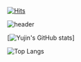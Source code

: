 
[![Hits](https://hits.seeyoufarm.com/api/count/incr/badge.svg?url=https%3A%2F%2Fhttps%2F%2Fgithub.com%2Fyujin921&count_bg=%2345A0C1&title_bg=%23555555&icon=&icon_color=%#7fa0e5&title=hits&edge_flat=false)](https://hits.seeyoufarm.com)

![header](https://capsule-render.vercel.app/api?type=waving&color=timeGradient&text=Welcome%20%to%20Yujin's%20Git👋&animation=twinkling&fontSize=35&fontAlignY=40&fontAlign=70&height=250)


[![Yujin's GitHub stats](https://github-readme-stats.vercel.app/api?username=Yujin )]

![Top Langs](https://github-readme-stats.vercel.app/api/top-langs/?username=anuraghazra&layout=compact)
